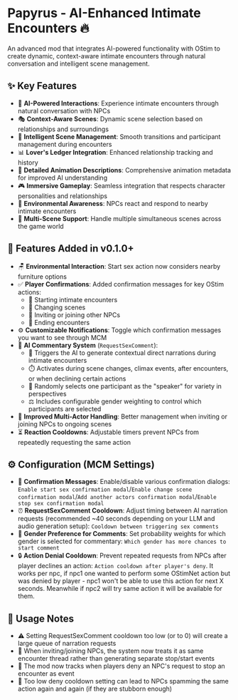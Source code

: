 # Papyrus - AI-Enhanced Intimate Encounters 🔥

An advanced mod that integrates AI-powered functionality with OStim to create dynamic, context-aware intimate encounters through natural conversation and intelligent scene management.

## ✨ Key Features

- 🤖 **AI-Powered Interactions**: Experience intimate encounters through natural conversation with NPCs
- 🎭 **Context-Aware Scenes**: Dynamic scene selection based on relationships and surroundings
- 🔄 **Intelligent Scene Management**: Smooth transitions and participant management during encounters
- 📊 **Lover's Ledger Integration**: Enhanced relationship tracking and history
- 📝 **Detailed Animation Descriptions**: Comprehensive animation metadata for improved AI understanding
- 🎮 **Immersive Gameplay**: Seamless integration that respects character personalities and relationships
- 👀 **Environmental Awareness**: NPCs react and respond to nearby intimate encounters
- 🔄 **Multi-Scene Support**: Handle multiple simultaneous scenes across the game world

## 🚀 Features Added in v0.1.0+

- 🪑 **Environmental Interaction**: Start sex action now considers nearby furniture options
- ✅ **Player Confirmations**: Added confirmation messages for key OStim actions:
  - 🏁 Starting intimate encounters
  - 🔄 Changing scenes
  - 👋 Inviting or joining other NPCs
  - 🛑 Ending encounters
- ⚙️ **Customizable Notifications**: Toggle which confirmation messages you want to see through MCM
- 💬 **AI Commentary System** (`RequestSexComment`):
  - 🎯 Triggers the AI to generate contextual direct narrations during intimate encounters
  - ⏱️ Activates during scene changes, climax events, after encounters, or when declining certain actions
  - 🎲 Randomly selects one participant as the "speaker" for variety in perspectives
  - ⚖️ Includes configurable gender weighting to control which participants are selected
- 👥 **Improved Multi-Actor Handling**: Better management when inviting or joining NPCs to ongoing scenes
- ⏳ **Reaction Cooldowns**: Adjustable timers prevent NPCs from repeatedly requesting the same action

## ⚙️ Configuration (MCM Settings)

- 📱 **Confirmation Messages**: Enable/disable various confirmation dialogs: `Enable start sex confirmation modal`/`Enable change scene confirmation modal`/`Add another actors confirmation modal`/`Enable stop sex confirmation modal`
- ⏰ **RequestSexComment Cooldown**: Adjust timing between AI narration requests (recommended ~40 seconds depending on your LLM and audio generation setup): `Cooldown between triggering sex comments`
- 👫 **Gender Preference for Comments**: Set probability weights for which gender is selected for commentary: `Which gender has more chances to start comment`
- 🔒 **Action Denial Cooldown**: Prevent repeated requests from NPCs after player declines an action: `Action cooldown after player's deny`. It works per npc, if npc1 one wanted to perform some OStimNet action but was denied by player - npc1 won't be able to use this action for next X seconds. Meanwhile if npc2 will try same action it will be available for them.

## 📝 Usage Notes

- ⚠️ Setting RequestSexComment cooldown too low (or to 0) will create a large queue of narration requests
- 🔄 When inviting/joining NPCs, the system now treats it as same encounter thread rather than generating separate stop/start events
- 🚫 The mod now tracks when players deny an NPC's request to stop an encounter as event
- 🔁 Too low deny cooldown setting can lead to NPCs spamming the same action again and again (if they are stubborn enough)
